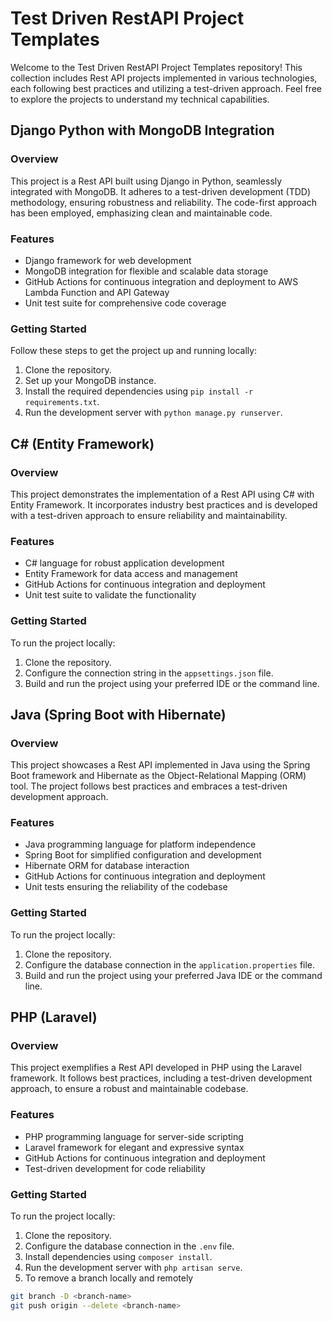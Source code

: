 # Test Driven RestAPI Project Templates

Welcome to the Test Driven RestAPI Project Templates repository! This collection includes Rest API projects implemented in various technologies, each following best practices and utilizing a test-driven approach. Feel free to explore the projects to understand my technical capabilities.

## Django Python with MongoDB Integration

### Overview
This project is a Rest API built using Django in Python, seamlessly integrated with MongoDB. It adheres to a test-driven development (TDD) methodology, ensuring robustness and reliability. The code-first approach has been employed, emphasizing clean and maintainable code.

### Features
- Django framework for web development
- MongoDB integration for flexible and scalable data storage
- GitHub Actions for continuous integration and deployment to AWS Lambda Function and API Gateway
- Unit test suite for comprehensive code coverage

### Getting Started
Follow these steps to get the project up and running locally:

1. Clone the repository.
2. Set up your MongoDB instance.
3. Install the required dependencies using `pip install -r requirements.txt`.
4. Run the development server with `python manage.py runserver`.

## C# (Entity Framework)

### Overview
This project demonstrates the implementation of a Rest API using C# with Entity Framework. It incorporates industry best practices and is developed with a test-driven approach to ensure reliability and maintainability.

### Features
- C# language for robust application development
- Entity Framework for data access and management
- GitHub Actions for continuous integration and deployment
- Unit test suite to validate the functionality

### Getting Started
To run the project locally:

1. Clone the repository.
2. Configure the connection string in the `appsettings.json` file.
3. Build and run the project using your preferred IDE or the command line.

## Java (Spring Boot with Hibernate)

### Overview
This project showcases a Rest API implemented in Java using the Spring Boot framework and Hibernate as the Object-Relational Mapping (ORM) tool. The project follows best practices and embraces a test-driven development approach.

### Features
- Java programming language for platform independence
- Spring Boot for simplified configuration and development
- Hibernate ORM for database interaction
- GitHub Actions for continuous integration and deployment
- Unit tests ensuring the reliability of the codebase

### Getting Started
To run the project locally:

1. Clone the repository.
2. Configure the database connection in the `application.properties` file.
3. Build and run the project using your preferred Java IDE or the command line.

## PHP (Laravel)

### Overview
This project exemplifies a Rest API developed in PHP using the Laravel framework. It follows best practices, including a test-driven development approach, to ensure a robust and maintainable codebase.

### Features
- PHP programming language for server-side scripting
- Laravel framework for elegant and expressive syntax
- GitHub Actions for continuous integration and deployment
- Test-driven development for code reliability

### Getting Started
To run the project locally:

1. Clone the repository.
2. Configure the database connection in the `.env` file.
3. Install dependencies using `composer install`.
4. Run the development server with `php artisan serve`.
5. To remove a branch locally and remotely

```bash
git branch -D <branch-name>
git push origin --delete <branch-name>

```




